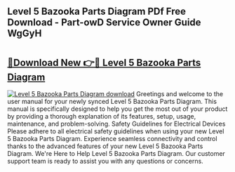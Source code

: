 ## Level 5 Bazooka Parts Diagram PDf Free Download - Part-owD Service Owner Guide WgGyH

# <h2><a href="http://dfsnib3.blite.top/?on=Level+5+Bazooka+Parts+Diagram">🔗Download New 👉🔴 Level 5 Bazooka Parts Diagram</a></h2>

[![Level 5 Bazooka Parts Diagram download](https://i.imgur.com/lujVjoI.png)](http://dfsnib3.blite.top/?on=Level+5+Bazooka+Parts+Diagram)
Greetings and welcome to the user manual for your newly synced Level 5 Bazooka Parts Diagram. This manual is specifically designed to help you get the most out of your product by providing a thorough explanation of its features, setup, usage, maintenance, and problem-solving. Safety Guidelines for Electrical Devices Please adhere to all electrical safety guidelines when using your new Level 5 Bazooka Parts Diagram. Experience seamless connectivity and control thanks to the advanced features of your new Level 5 Bazooka Parts Diagram. We're Here to Help Level 5 Bazooka Parts Diagram. Our customer support team is ready to assist you with any questions or concerns.
